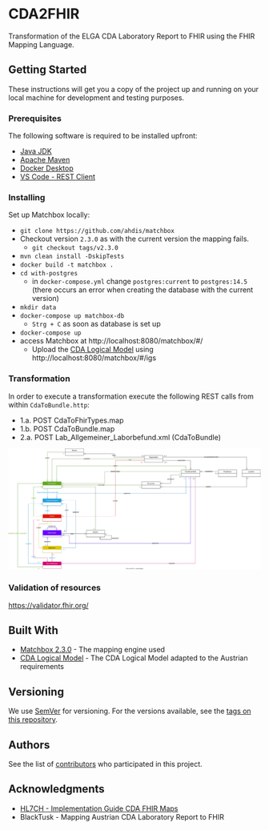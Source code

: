 # CDA2FHIR

Transformation of the ELGA CDA Laboratory Report to FHIR using the FHIR Mapping Language.

## Getting Started

These instructions will get you a copy of the project up and running on your local machine for development and testing purposes.

### Prerequisites

The following software is required to be installed upfront:
- [Java JDK](https://adoptium.net/de/)
- [Apache Maven](https://maven.apache.org/)
- [Docker Desktop](https://www.docker.com/products/docker-desktop/)
- [VS Code - REST Client](https://marketplace.visualstudio.com/items?itemName=humao.rest-client)

### Installing

Set up Matchbox locally:
- `git clone https://github.com/ahdis/matchbox`
- Checkout version `2.3.0` as with the current version the mapping fails.
  - `git checkout tags/v2.3.0`
- `mvn clean install -DskipTests`
- `docker build -t matchbox .`
- `cd with-postgres`
  - in `docker-compose.yml` change `postgres:current` to `postgres:14.5` (there occurs an error when creating the database with the current version)
- `mkdir data`
- `docker-compose up matchbox-db`
  - `Strg + C` as soon as database is set up
- `docker-compose up`
- access Matchbox at http://localhost:8080/matchbox/#/
  - Upload the [CDA Logical Model](https://github.com/HL7Austria/CDA-core-2.0/tree/cda-ext-elga) using http://localhost:8080/matchbox/#/igs

### Transformation

In order to execute a transformation execute the following REST calls from within `CdaToBundle.http`:
- 1.a. POST CdaToFhirTypes.map
- 1.b. POST CdaToBundle.map
- 2.a. POST Lab_Allgemeiner_Laborbefund.xml (CdaToBundle)

![FHIR Structure](fhir_structure.drawio.svg)

### Validation of resources

https://validator.fhir.org/

## Built With

* [Matchbox 2.3.0](https://github.com/ahdis/matchbox/releases/tag/v2.3.0) - The mapping engine used
* [CDA Logical Model](https://github.com/HL7Austria/CDA-core-2.0/tree/cda-ext-elga) - The CDA Logical Model adapted to the Austrian requirements

## Versioning

We use [SemVer](http://semver.org/) for versioning. For the versions available, see the [tags on this repository](https://github.com/HL7Austria/CDA2FHIR/tags).

## Authors

See the list of [contributors](https://github.com/HL7Austria/CDA2FHIR/contributors) who participated in this project.

## Acknowledgments

- [HL7CH - Implementation Guide CDA FHIR Maps](https://github.com/hl7ch/cda-fhir-maps)
- BlackTusk - Mapping Austrian CDA Laboratory Report to FHIR


